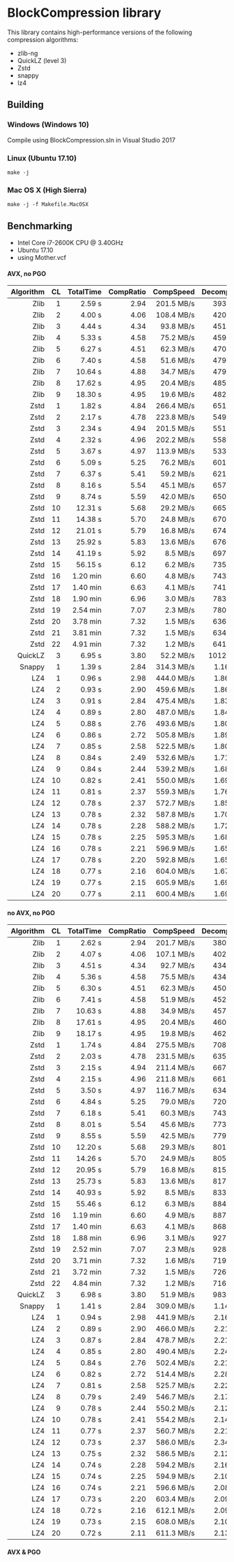 # BlockCompression library

This library contains high-performance versions of the following compression algorithms:

* zlib-ng
* QuickLZ (level 3)
* Zstd
* snappy
* lz4

## Building

### Windows (Windows 10)

Compile using BlockCompression.sln in Visual Studio 2017

### Linux (Ubuntu 17.10)

```
make -j
```

### Mac OS X (High Sierra)

```
make -j -f Makefile.MacOSX
```

## Benchmarking

* Intel Core i7-2600K CPU @ 3.40GHz
* Ubuntu 17.10
* using Mother.vcf

#### AVX, no PGO

Algorithm | CL | TotalTime | CompRatio |  CompSpeed | DecompSpeed | Speed% | Ratio% | SpRank | CrRank |
---------:|---:|----------:|----------:|-----------:|------------:|-------:|-------:|-------:|-------:|
Zlib      |  1 |    2.59 s |      2.94 | 201.5 MB/s |  393.2 MB/s |  1.000 |  1.000 |     26 |     33 |
Zlib      |  2 |    4.00 s |      4.06 | 108.4 MB/s |  420.4 MB/s |  0.647 |  1.379 |     28 |     30 |
Zlib      |  3 |    4.44 s |      4.34 |  93.8 MB/s |  451.1 MB/s |  0.583 |  1.473 |     29 |     29 |
Zlib      |  4 |    5.33 s |      4.58 |  75.2 MB/s |  459.2 MB/s |  0.485 |  1.554 |     31 |     27 |
Zlib      |  5 |    6.27 s |      4.51 |  62.3 MB/s |  470.6 MB/s |  0.413 |  1.532 |     32 |     28 |
Zlib      |  6 |    7.40 s |      4.58 |  51.6 MB/s |  479.6 MB/s |  0.350 |  1.555 |     35 |     26 |
Zlib      |  7 |   10.64 s |      4.88 |  34.7 MB/s |  479.5 MB/s |  0.243 |  1.656 |     38 |     23 |
Zlib      |  8 |   17.62 s |      4.95 |  20.4 MB/s |  485.8 MB/s |  0.147 |  1.681 |     41 |     21 |
Zlib      |  9 |   18.30 s |      4.95 |  19.6 MB/s |  482.5 MB/s |  0.141 |  1.681 |     42 |     20 |
Zstd      |  1 |    1.82 s |      4.84 | 266.4 MB/s |  651.9 MB/s |  1.420 |  1.644 |     22 |     24 |
Zstd      |  2 |    2.17 s |      4.78 | 223.8 MB/s |  549.5 MB/s |  1.194 |  1.624 |     23 |     25 |
Zstd      |  3 |    2.34 s |      4.94 | 201.5 MB/s |  551.5 MB/s |  1.108 |  1.676 |     25 |     22 |
Zstd      |  4 |    2.32 s |      4.96 | 202.2 MB/s |  558.1 MB/s |  1.114 |  1.684 |     24 |     19 |
Zstd      |  5 |    3.67 s |      4.97 | 113.9 MB/s |  533.3 MB/s |  0.704 |  1.688 |     27 |     18 |
Zstd      |  6 |    5.09 s |      5.25 |  76.2 MB/s |  601.6 MB/s |  0.508 |  1.783 |     30 |     17 |
Zstd      |  7 |    6.37 s |      5.41 |  59.2 MB/s |  621.3 MB/s |  0.406 |  1.838 |     33 |     16 |
Zstd      |  8 |    8.16 s |      5.54 |  45.1 MB/s |  657.6 MB/s |  0.317 |  1.882 |     36 |     15 |
Zstd      |  9 |    8.74 s |      5.59 |  42.0 MB/s |  650.7 MB/s |  0.296 |  1.897 |     37 |     14 |
Zstd      | 10 |   12.31 s |      5.68 |  29.2 MB/s |  665.4 MB/s |  0.210 |  1.930 |     39 |     13 |
Zstd      | 11 |   14.38 s |      5.70 |  24.8 MB/s |  670.8 MB/s |  0.180 |  1.937 |     40 |     12 |
Zstd      | 12 |   21.01 s |      5.79 |  16.8 MB/s |  674.0 MB/s |  0.123 |  1.966 |     43 |     11 |
Zstd      | 13 |   25.92 s |      5.83 |  13.6 MB/s |  676.5 MB/s |  0.100 |  1.981 |     44 |     10 |
Zstd      | 14 |   41.19 s |      5.92 |   8.5 MB/s |  697.8 MB/s |  0.063 |  2.010 |     45 |      9 |
Zstd      | 15 |   56.15 s |      6.12 |   6.2 MB/s |  735.2 MB/s |  0.046 |  2.077 |     46 |      8 |
Zstd      | 16 |  1.20 min |      6.60 |   4.8 MB/s |  743.3 MB/s |  0.036 |  2.242 |     47 |      7 |
Zstd      | 17 |  1.40 min |      6.63 |   4.1 MB/s |  741.2 MB/s |  0.031 |  2.251 |     48 |      6 |
Zstd      | 18 |  1.90 min |      6.96 |   3.0 MB/s |  783.8 MB/s |  0.023 |  2.365 |     49 |      5 |
Zstd      | 19 |  2.54 min |      7.07 |   2.3 MB/s |  780.0 MB/s |  0.017 |  2.402 |     50 |      4 |
Zstd      | 20 |  3.78 min |      7.32 |   1.5 MB/s |  636.7 MB/s |  0.011 |  2.486 |     51 |      3 |
Zstd      | 21 |  3.81 min |      7.32 |   1.5 MB/s |  634.8 MB/s |  0.011 |  2.486 |     52 |      2 |
Zstd      | 22 |  4.91 min |      7.32 |   1.2 MB/s |  641.4 MB/s |  0.009 |  2.486 |     53 |      1 |
QuickLZ   |  3 |    6.95 s |      3.80 |  52.2 MB/s | 1012.4 MB/s |  0.372 |  1.289 |     34 |     31 |
Snappy    |  1 |    1.39 s |      2.84 | 314.3 MB/s |  1.160 GB/s |  1.866 |  0.966 |     21 |     35 |
LZ4       |  1 |    0.96 s |      2.98 | 444.0 MB/s |  1.861 GB/s |  2.703 |  1.010 |     20 |     32 |
LZ4       |  2 |    0.93 s |      2.90 | 459.6 MB/s |  1.860 GB/s |  2.779 |  0.986 |     19 |     34 |
LZ4       |  3 |    0.91 s |      2.84 | 475.4 MB/s |  1.836 GB/s |  2.848 |  0.964 |     18 |     36 |
LZ4       |  4 |    0.89 s |      2.80 | 487.0 MB/s |  1.849 GB/s |  2.908 |  0.952 |     17 |     37 |
LZ4       |  5 |    0.88 s |      2.76 | 493.6 MB/s |  1.802 GB/s |  2.923 |  0.939 |     16 |     38 |
LZ4       |  6 |    0.86 s |      2.72 | 505.8 MB/s |  1.898 GB/s |  3.013 |  0.923 |     15 |     39 |
LZ4       |  7 |    0.85 s |      2.58 | 522.5 MB/s |  1.802 GB/s |  3.057 |  0.877 |     14 |     40 |
LZ4       |  8 |    0.84 s |      2.49 | 532.6 MB/s |  1.710 GB/s |  3.065 |  0.845 |     13 |     41 |
LZ4       |  9 |    0.84 s |      2.44 | 539.2 MB/s |  1.682 GB/s |  3.083 |  0.830 |     12 |     42 |
LZ4       | 10 |    0.82 s |      2.41 | 550.0 MB/s |  1.699 GB/s |  3.137 |  0.819 |     11 |     43 |
LZ4       | 11 |    0.81 s |      2.37 | 559.3 MB/s |  1.768 GB/s |  3.207 |  0.806 |     10 |     44 |
LZ4       | 12 |    0.78 s |      2.37 | 572.7 MB/s |  1.851 GB/s |  3.301 |  0.804 |      8 |     45 |
LZ4       | 13 |    0.78 s |      2.32 | 587.8 MB/s |  1.706 GB/s |  3.301 |  0.787 |      7 |     46 |
LZ4       | 14 |    0.78 s |      2.28 | 588.2 MB/s |  1.722 GB/s |  3.311 |  0.774 |      6 |     47 |
LZ4       | 15 |    0.78 s |      2.25 | 595.3 MB/s |  1.686 GB/s |  3.323 |  0.763 |      4 |     48 |
LZ4       | 16 |    0.78 s |      2.21 | 596.9 MB/s |  1.658 GB/s |  3.315 |  0.750 |      5 |     49 |
LZ4       | 17 |    0.78 s |      2.20 | 592.8 MB/s |  1.655 GB/s |  3.296 |  0.746 |      9 |     50 |
LZ4       | 18 |    0.77 s |      2.16 | 604.0 MB/s |  1.679 GB/s |  3.355 |  0.732 |      2 |     51 |
LZ4       | 19 |    0.77 s |      2.15 | 605.9 MB/s |  1.691 GB/s |  3.369 |  0.730 |      1 |     52 |
LZ4       | 20 |    0.77 s |      2.11 | 600.4 MB/s |  1.698 GB/s |  3.349 |  0.716 |      3 |     53 |

#### no AVX, no PGO

Algorithm | CL | TotalTime | CompRatio |  CompSpeed | DecompSpeed | Speed% | Ratio% | SpRank | CrRank |
---------:|---:|----------:|----------:|-----------:|------------:|-------:|-------:|-------:|-------:|
Zlib      |  1 |    2.62 s |      2.94 | 201.7 MB/s |  380.0 MB/s |  1.000 |  1.000 |     26 |     33 |
Zlib      |  2 |    4.07 s |      4.06 | 107.1 MB/s |  402.3 MB/s |  0.642 |  1.379 |     28 |     30 |
Zlib      |  3 |    4.51 s |      4.34 |  92.7 MB/s |  434.0 MB/s |  0.580 |  1.473 |     29 |     29 |
Zlib      |  4 |    5.36 s |      4.58 |  75.5 MB/s |  434.5 MB/s |  0.488 |  1.554 |     31 |     27 |
Zlib      |  5 |    6.30 s |      4.51 |  62.3 MB/s |  450.4 MB/s |  0.415 |  1.532 |     33 |     28 |
Zlib      |  6 |    7.41 s |      4.58 |  51.9 MB/s |  452.2 MB/s |  0.353 |  1.555 |     35 |     26 |
Zlib      |  7 |   10.63 s |      4.88 |  34.9 MB/s |  457.9 MB/s |  0.246 |  1.656 |     38 |     23 |
Zlib      |  8 |   17.61 s |      4.95 |  20.4 MB/s |  460.3 MB/s |  0.149 |  1.681 |     41 |     21 |
Zlib      |  9 |   18.17 s |      4.95 |  19.8 MB/s |  462.1 MB/s |  0.144 |  1.681 |     42 |     20 |
Zstd      |  1 |    1.74 s |      4.84 | 275.5 MB/s |  708.4 MB/s |  1.505 |  1.644 |     22 |     24 |
Zstd      |  2 |    2.03 s |      4.78 | 231.5 MB/s |  635.6 MB/s |  1.288 |  1.624 |     23 |     25 |
Zstd      |  3 |    2.15 s |      4.94 | 211.4 MB/s |  667.6 MB/s |  1.219 |  1.676 |     24 |     22 |
Zstd      |  4 |    2.15 s |      4.96 | 211.8 MB/s |  661.0 MB/s |  1.218 |  1.684 |     25 |     19 |
Zstd      |  5 |    3.50 s |      4.97 | 116.7 MB/s |  634.8 MB/s |  0.748 |  1.688 |     27 |     18 |
Zstd      |  6 |    4.84 s |      5.25 |  79.0 MB/s |  720.7 MB/s |  0.541 |  1.783 |     30 |     17 |
Zstd      |  7 |    6.18 s |      5.41 |  60.3 MB/s |  743.6 MB/s |  0.423 |  1.838 |     32 |     16 |
Zstd      |  8 |    8.01 s |      5.54 |  45.6 MB/s |  773.2 MB/s |  0.327 |  1.882 |     36 |     15 |
Zstd      |  9 |    8.55 s |      5.59 |  42.5 MB/s |  779.8 MB/s |  0.306 |  1.897 |     37 |     14 |
Zstd      | 10 |   12.20 s |      5.68 |  29.3 MB/s |  801.3 MB/s |  0.214 |  1.930 |     39 |     13 |
Zstd      | 11 |   14.26 s |      5.70 |  24.9 MB/s |  805.0 MB/s |  0.184 |  1.937 |     40 |     12 |
Zstd      | 12 |   20.95 s |      5.79 |  16.8 MB/s |  815.1 MB/s |  0.125 |  1.966 |     43 |     11 |
Zstd      | 13 |   25.73 s |      5.83 |  13.6 MB/s |  817.1 MB/s |  0.102 |  1.981 |     44 |     10 |
Zstd      | 14 |   40.93 s |      5.92 |   8.5 MB/s |  833.6 MB/s |  0.064 |  2.010 |     45 |      9 |
Zstd      | 15 |   55.46 s |      6.12 |   6.3 MB/s |  884.8 MB/s |  0.047 |  2.077 |     46 |      8 |
Zstd      | 16 |  1.19 min |      6.60 |   4.9 MB/s |  887.9 MB/s |  0.037 |  2.242 |     47 |      7 |
Zstd      | 17 |  1.40 min |      6.63 |   4.1 MB/s |  868.6 MB/s |  0.031 |  2.251 |     48 |      6 |
Zstd      | 18 |  1.88 min |      6.96 |   3.1 MB/s |  927.7 MB/s |  0.023 |  2.365 |     49 |      5 |
Zstd      | 19 |  2.52 min |      7.07 |   2.3 MB/s |  928.5 MB/s |  0.017 |  2.402 |     50 |      4 |
Zstd      | 20 |  3.71 min |      7.32 |   1.6 MB/s |  719.7 MB/s |  0.012 |  2.486 |     51 |      3 |
Zstd      | 21 |  3.72 min |      7.32 |   1.5 MB/s |  726.2 MB/s |  0.012 |  2.486 |     52 |      2 |
Zstd      | 22 |  4.84 min |      7.32 |   1.2 MB/s |  716.3 MB/s |  0.009 |  2.486 |     53 |      1 |
QuickLZ   |  3 |    6.98 s |      3.80 |  51.9 MB/s |  983.1 MB/s |  0.375 |  1.289 |     34 |     31 |
Snappy    |  1 |    1.41 s |      2.84 | 309.0 MB/s |  1.148 GB/s |  1.857 |  0.966 |     21 |     35 |
LZ4       |  1 |    0.94 s |      2.98 | 441.9 MB/s |  2.169 GB/s |  2.798 |  1.010 |     20 |     32 |
LZ4       |  2 |    0.89 s |      2.90 | 466.0 MB/s |  2.218 GB/s |  2.935 |  0.986 |     19 |     34 |
LZ4       |  3 |    0.87 s |      2.84 | 478.7 MB/s |  2.218 GB/s |  3.001 |  0.964 |     18 |     36 |
LZ4       |  4 |    0.85 s |      2.80 | 490.4 MB/s |  2.249 GB/s |  3.069 |  0.952 |     17 |     37 |
LZ4       |  5 |    0.84 s |      2.76 | 502.4 MB/s |  2.214 GB/s |  3.122 |  0.939 |     16 |     38 |
LZ4       |  6 |    0.82 s |      2.72 | 514.4 MB/s |  2.288 GB/s |  3.201 |  0.923 |     15 |     39 |
LZ4       |  7 |    0.81 s |      2.58 | 525.7 MB/s |  2.226 GB/s |  3.243 |  0.877 |     14 |     40 |
LZ4       |  8 |    0.79 s |      2.49 | 546.7 MB/s |  2.172 GB/s |  3.331 |  0.845 |     13 |     41 |
LZ4       |  9 |    0.78 s |      2.44 | 550.2 MB/s |  2.127 GB/s |  3.334 |  0.830 |     12 |     42 |
LZ4       | 10 |    0.78 s |      2.41 | 554.2 MB/s |  2.146 GB/s |  3.359 |  0.819 |     11 |     43 |
LZ4       | 11 |    0.77 s |      2.37 | 560.7 MB/s |  2.213 GB/s |  3.412 |  0.806 |     10 |     44 |
LZ4       | 12 |    0.73 s |      2.37 | 586.0 MB/s |  2.340 GB/s |  3.574 |  0.804 |      5 |     45 |
LZ4       | 13 |    0.75 s |      2.32 | 586.5 MB/s |  2.129 GB/s |  3.508 |  0.787 |      9 |     46 |
LZ4       | 14 |    0.74 s |      2.28 | 594.2 MB/s |  2.168 GB/s |  3.558 |  0.774 |      6 |     47 |
LZ4       | 15 |    0.74 s |      2.25 | 594.9 MB/s |  2.109 GB/s |  3.540 |  0.763 |      7 |     48 |
LZ4       | 16 |    0.74 s |      2.21 | 596.6 MB/s |  2.082 GB/s |  3.538 |  0.750 |      8 |     49 |
LZ4       | 17 |    0.73 s |      2.20 | 603.4 MB/s |  2.097 GB/s |  3.575 |  0.746 |      4 |     50 |
LZ4       | 18 |    0.72 s |      2.16 | 612.1 MB/s |  2.093 GB/s |  3.614 |  0.732 |      2 |     51 |
LZ4       | 19 |    0.73 s |      2.15 | 608.0 MB/s |  2.106 GB/s |  3.600 |  0.730 |      3 |     52 |
LZ4       | 20 |    0.72 s |      2.11 | 611.3 MB/s |  2.137 GB/s |  3.627 |  0.716 |      1 |     53 |

#### AVX & PGO
